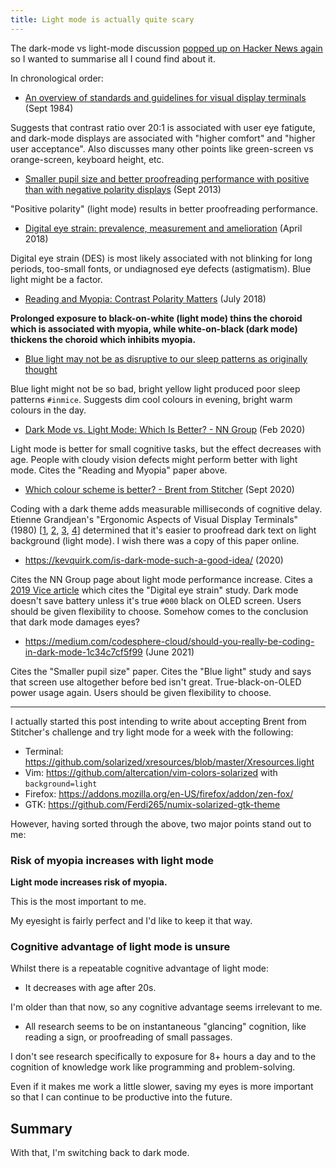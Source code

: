 ```yaml
---
title: Light mode is actually quite scary
---
```


The dark-mode vs light-mode discussion [popped up on Hacker News again](https://news.ycombinator.com/item?id=33947820) so I wanted to summarise all I cound find about it.

In chronological order:

* [An overview of standards and guidelines for visual display terminals](https://www.sciencedirect.com/science/article/abs/pii/0003687084900607) (Sept 1984)

Suggests that contrast ratio over 20:1 is associated with user eye fatigute, and dark-mode displays are associated with "higher comfort" and "higher user acceptance". Also discusses many other points like green-screen vs orange-screen, keyboard height, etc.

* [Smaller pupil size and better proofreading performance with positive than with negative polarity displays](https://doi.org/10.1080/00140139.2014.948496) (Sept 2013)

"Positive polarity" (light mode) results in better proofreading performance.

* [Digital eye strain: prevalence, measurement and amelioration](https://www.ncbi.nlm.nih.gov/pmc/articles/PMC6020759/) (April 2018)

Digital eye strain (DES) is most likely associated with not blinking for long periods, too-small fonts, or undiagnosed eye defects (astigmatism). Blue light might be a factor.

* [Reading and Myopia: Contrast Polarity Matters](https://www.nature.com/articles/s41598-018-28904-x) (July 2018)

**Prolonged exposure to black-on-white (light mode) thins the choroid which is associated with myopia, while white-on-black (dark mode) thickens the choroid which inhibits myopia.**

* [Blue light may not be as disruptive to our sleep patterns as originally thought](https://www.sciencedaily.com/releases/2019/12/191216173654.htm)

Blue light might not be so bad, bright yellow light produced poor sleep patterns `#inmice`. Suggests dim cool colours in evening, bright warm colours in the day.

* [Dark Mode vs. Light Mode: Which Is Better? - NN Group](https://www.nngroup.com/articles/dark-mode/) (Feb 2020)

Light mode is better for small cognitive tasks, but the effect decreases with age. People with cloudy vision defects might perform better with light mode. Cites the "Reading and Myopia" paper above.

* [Which colour scheme is better? - Brent from Stitcher](https://stitcher.io/blog/why-light-themes-are-better-according-to-science) (Sept 2020)

Coding with a dark theme adds measurable milliseconds of cognitive delay. Etienne Grandjean's "Ergonomic Aspects of Visual Display Terminals" (1980) [[1](https://www.semanticscholar.org/paper/Ergonomic-aspects-of-visual-display-terminals-Grandjean-Vigliani/fdfb8d1c430a7bb75c19f29b1dcf1da8add15746), [2](https://www.semanticscholar.org/paper/Ergonomic-Aspects-of-Visual-Display-Terminals%3A-of-Grandjean-Vigliani/568f00581cd402d7821bc3b9773af7e72891a5a7), [3](https://www.amazon.com.au/Ergonomic-Aspects-Visual-Display-Terminals/dp/0850662117), [4](https://dl.acm.org/doi/book/10.5555/578434)] determined that it's easier to proofread dark text on light background (light mode). I wish there was a copy of this paper online.

* <https://kevquirk.com/is-dark-mode-such-a-good-idea/> (2020)

Cites the NN Group page about light mode performance increase. Cites a [2019 Vice article](https://www.vice.com/en/article/ywyqxw/apple-dark-mode-eye-strain-battery-life) which cites the "Digital eye strain" study. Dark mode doesn't save battery unless it's true `#000` black on OLED screen. Users should be given flexibility to choose. Somehow comes to the conclusion that dark mode damages eyes?

* <https://medium.com/codesphere-cloud/should-you-really-be-coding-in-dark-mode-1c34c7cf5f99> (June 2021)

Cites the "Smaller pupil size" paper. Cites the "Blue light" study and says that screen use altogether before bed isn't great. True-black-on-OLED power usage again. Users should be given flexibility to choose.

----

I actually started this post intending to write about accepting Brent from Stitcher's challenge and try light mode for a week with the following:

* Terminal: <https://github.com/solarized/xresources/blob/master/Xresources.light>
* Vim: <https://github.com/altercation/vim-colors-solarized> with `background=light`
* Firefox: <https://addons.mozilla.org/en-US/firefox/addon/zen-fox/>
* GTK: <https://github.com/Ferdi265/numix-solarized-gtk-theme>

However, having sorted through the above, two major points stand out to me:

### Risk of myopia increases with light mode

**Light mode increases risk of myopia.**

This is the most important to me.

My eyesight is fairly perfect and I'd like to keep it that way.

### Cognitive advantage of light mode is unsure

Whilst there is a repeatable cognitive advantage of light mode:

* It decreases with age after 20s.

I'm older than that now, so any cognitive advantage seems irrelevant to me.

* All research seems to be on instantaneous "glancing" cognition, like reading a sign, or proofreading of small passages.

I don't see research specifically to exposure for 8+ hours a day and to the cognition of knowledge work like programming and problem-solving.

Even if it makes me work a little slower, saving my eyes is more important so that I can continue to be productive into the future.

## Summary

With that, I'm switching back to dark mode.


